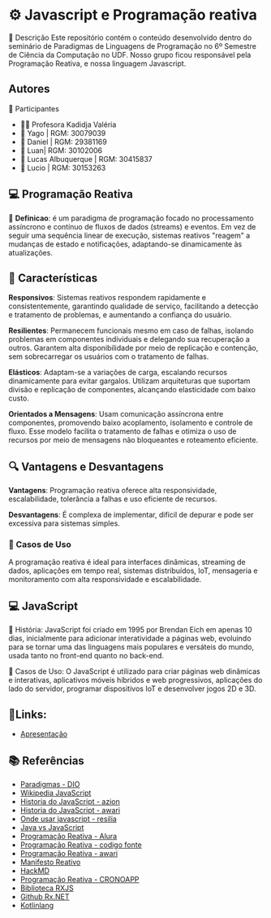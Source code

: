 
# ⚙️ Javascript e Programação reativa

📜 Descrição
Este repositório contém o conteúdo desenvolvido dentro do seminário de Paradigmas de Linguagens de Programação no 6º Semestre de Ciência da Computação no UDF.
Nosso grupo ficou responsável pela Programação Reativa, e nossa linguagem Javascript.


## Autores

👥 Participantes
- 👩‍🏫 Profesora Kadidja Valéria
- 👤 Yago | RGM: 30079039
- 👤 Daniel | RGM: 29381169
- 👤 Luan| RGM: 30102006
- 👤 Lucas Albuquerque | RGM: 30415837
- 👤 Lucio | RGM: 30153263


## 💻 Programação Reativa

📖 **Definicao**: é um paradigma de programação focado no processamento assíncrono e contínuo de fluxos de dados (streams) e eventos. Em vez de seguir uma sequência linear de execução, sistemas reativos "reagem" a mudanças de estado e notificações, adaptando-se dinamicamente às atualizações.
## 🔑 Características

**Responsivos**: Sistemas reativos respondem rapidamente e consistentemente, garantindo qualidade de serviço, facilitando a detecção e tratamento de problemas, e aumentando a confiança do usuário.

**Resilientes**: Permanecem funcionais mesmo em caso de falhas, isolando problemas em componentes individuais e delegando sua recuperação a outros. Garantem alta disponibilidade por meio de replicação e contenção, sem sobrecarregar os usuários com o tratamento de falhas.

**Elásticos**: Adaptam-se a variações de carga, escalando recursos dinamicamente para evitar gargalos. Utilizam arquiteturas que suportam divisão e replicação de componentes, alcançando elasticidade com baixo custo.

**Orientados a Mensagens**: Usam comunicação assíncrona entre componentes, promovendo baixo acoplamento, isolamento e controle de fluxo. Esse modelo facilita o tratamento de falhas e otimiza o uso de recursos por meio de mensagens não bloqueantes e roteamento eficiente.
## 🔍 Vantagens e Desvantagens

**Vantagens**: Programação reativa oferece alta responsividade, escalabilidade, tolerância a falhas e uso eficiente de recursos.

**Desvantagens**: É complexa de implementar, difícil de depurar e pode ser excessiva para sistemas simples.

### 📌 Casos de Uso
A programação reativa é ideal para interfaces dinâmicas, streaming de dados, aplicações em tempo real, sistemas distribuídos, IoT, mensageria e monitoramento com alta responsividade e escalabilidade.

## 💻 JavaScript 


📜 História: JavaScript foi criado em 1995 por Brendan Eich em apenas 10 dias, inicialmente para adicionar interatividade a páginas web, evoluindo para se tornar uma das linguagens mais populares e versáteis do mundo, usada tanto no front-end quanto no back-end.

📌 Casos de Uso: O JavaScript é utilizado para criar páginas web dinâmicas e interativas, aplicativos móveis híbridos e web progressivos, aplicações do lado do servidor, programar dispositivos IoT e desenvolver jogos 2D e 3D.

## 🔗Links:
- [Apresentação](https://app.genially.com/editor/670c34f6b7b73200a45a927b)
## 📚 Referências



- [Paradigmas - DIO](https://www.dio.me/articles/paradigmas-de-programacao-1J5X9H)
- [Wikipedia JavaScript](https://pt.wikipedia.org/wiki/JavaScript)
- [Historia do JavaScript - azion](https://www.azion.com/pt-br/blog/a-historia-do-javascript/)
- [Historia do JavaScript - awari](https://awari.com.br/a-historia-do-javascript-do-passado-ao-presente/)
- [Onde usar javascript - resilia](https://www.resilia.com.br/blog/javascript-o-que-e-como-surgiu-e-onde-utilizar/)
- [Java vs JavaScript](https://arphoenix.com.br/javascript-e-java-o-que-sao-e-quais-as-principais-diferencas/)
- [Programação Reativa - Alura](https://www.youtube.com/watch?v=ifA-57jTk7Y&ab_channel=Alura)
- [Programação Reativa - codigo fonte](https://www.youtube.com/watch?v=OssqXGdmbAE&t=302s&ab_channel=C%C3%B3digoFonteTV)
- [Programação Reativa - awari](https://awari.com.br/o-que-e-programacao-reativa-tudo-o-que-voce-precisa-saber/#:~:text=A%20programa%C3%A7%C3%A3o%20reativa%20busca%20garantir,e%20sistemas%20de%20negocia%C3%A7%C3%A3o%20financeira.)
- [Manifesto Reativo](https://www.reactivemanifesto.org/pt-BR)
- [HackMD](https://hackmd.io/@edsonbelem/S1IYRC8Fp?utm_source=preview-mode&utm_medium=rec)
- [Programação Reativa - CRONOAPP](https://blog.cronapp.io/programacao-reativa/)
- [Biblioteca RXJS](https://rxjs.dev/)
- [Github Rx.NET](https://github.com/Reactive-Extensions/Rx.NET)
- [Kotlinlang](https://kotlinlang.org/docs/coroutines-overview.html)

